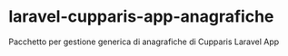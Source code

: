 # laravel-cupparis-app-anagrafiche
Pacchetto per gestione generica di anagrafiche di Cupparis Laravel App
